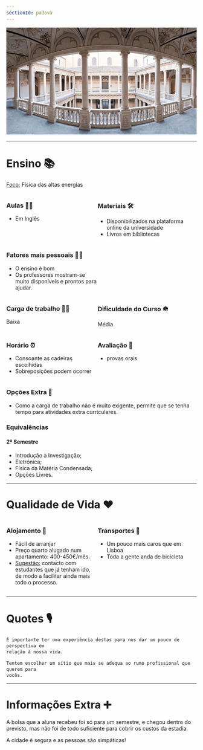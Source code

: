 ```yaml
---
sectionId: padova
---
```


<img src="images/padova.jpg" alt="Padova" class="rounded-image">

---

# Ensino 📚

<u>Foco:</u> Física das altas energias

<div style="display: flex;">
        <div style="flex-basis: 48%;">
            <h3>Aulas 👩‍🏫</h3>
            <ul>
                <li>Em Inglês</li>
            </ul>
        </div>
        <div style="flex-basis: 48%;">
            <h3>Materiais 🛠️</h3>
            <ul>
                <li>Disponibilizados na plataforma online da universidade</li>
                <li>Livros em bibliotecas</li>
            </ul>
        </div>
</div>

<div style="display: flex;">
        <div style="flex-basis: 48%;">
            <h3>Fatores mais pessoais 🙍‍♂️</h3>
            <ul>
                <li>O ensino é bom</li>
                <li>Os professores mostram-se muito disponíveis e prontos para ajudar.</li>
            </ul>
        </div>
</div>
<div style="display: flex;">
    <div style="flex-basis: 48%;">
        <h3>Carga de trabalho 😮‍💨</h3>
        <p>Baixa</p>
    </div>
    <div style="flex-basis: 48%;">
        <h3>Dificuldade do Curso 🪖</h3>
        <p>Média</p>
    </div>
</div>

<div style="display: flex;">
    <div style="flex-basis: 48%;">
        <h3>Horário ⏰</h3>
        <ul>
            <li>Consoante as cadeiras escolhidas</li>
            <li>Sobreposições podem ocorrer</li>
        </ul>
    </div>
    <div style="flex-basis: 48%;">
        <h3>Avaliação 📝</h3>
        <ul>
            <li>provas orais</li>
        </ul>
    </div>
</div>

### Opções Extra 🏅

-   Como a carga de trabalho não é muito exigente, permite que se tenha tempo para atividades extra curriculares.

### Equivalências

#### 2º Semestre

-   Introdução à Investigação;
-   Eletrónica;
-   Física da Matéria Condensada;
-   Opções Livres.

---

# Qualidade de Vida ❤️

<div style="display: flex;">
    <div style="flex-basis: 48%;">
        <h3>Alojamento 🏡</h3>
        <ul>
            <li>Fácil de arranjar</li>
            <li>Preço quarto alugado num apartamento: 400-450€/mês.</li>
            <li><u>Sugestão:</u> contacto com estudantes que já tenham ido, de modo a facilitar ainda mais todo o processo.</li>
        </ul>
    </div>
    <div style="flex-basis: 48%;">
        <h3>Transportes 🚌</h3>
        <ul>
            <li>Um pouco mais caros que em Lisboa</li>
            <li>Toda a gente anda de bicicleta</li>
        </ul>
    </div>
</div>

---

# Quotes 🎙️

```
É importante ter uma experiência destas para nos dar um pouco de perspectiva em
relação à nossa vida.
```

```
Tentem escolher um sítio que mais se adequa ao rumo profissional que querem para
vocês.
```

---

# Informações Extra ➕

A bolsa que a aluna recebeu foi só para um semestre, e chegou dentro do previsto, mas não foi de todo suficiente para cobrir os custos da estadia.

A cidade é segura e as pessoas são simpáticas!
